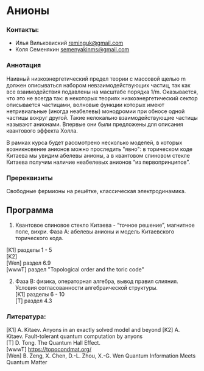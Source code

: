 # Анионы

### Контакты:
* Илья Вильковиский <reminguk@gmail.com>
* Коля Семенякин <semenyakinms@gmail.com>

### Аннотация
Наивный низкоэнергетический предел теории с массовой щелью m должен описываться набором невзаимодействующих частиц, так как все взаимодействия подавлены на масштабе порядка 1/m. Оказывается, что это не всегда так: в некоторых теориях низкоэнергетический сектор описывается частицами, волновые функции которых имеют нетривиальные (иногда неабелевы) монодромии при обносе одной частицы вокруг другой. Такие нелокально взаимодействующие частицы называют анионами. Впервые они были предложены для описания квантового эффекта Холла.

В рамках курса будет рассмотрено несколько моделей, в которых возникновение анионов можно проследить "явно": в торическом коде Китаева мы увидим абелевы анионы, а в квантовом спиновом стекле Китаева получим наличие неабелевых анионов “из первопринципов”.

### Пререквизиты
Свободные фермионы на решётке, классическая электродинамика.

## Программа

1. Квантовое спиновое стекло Китаева - “точное решение”, магнитное поле, вихри. Фаза А: абелевы анионы и модель Китаевского торического кода.

[K1] разделы 1 - 5  
[K2]  
[Wen] раздел 6.9  
[wwwT] раздел "Topological order and the toric code"  

2. Фаза B: физика, операторная алгебра, вывод правил слияния. Условия согласованности алгебраической структуры.  
[K1] разделы 6 - 10  
[T] раздел 4.3  

### Литература:
[K1] A. Kitaev. Anyons in an exactly solved model and beyond 
[K2] A. Kitaev. Fault-tolerant quantum computation by anyons   
[T] D. Tong. The Quantum Hall Effect.  
[wwwT] <https://topocondmat.org/>  
[Wen] B. Zeng, X. Chen, D.-L. Zhou, X.-G. Wen Quantum Information Meets Quantum Matter  
